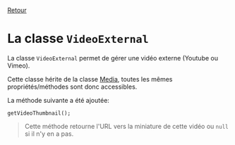[Retour](../../classes.md)

# La classe `VideoExternal`
La classe `VideoExternal` permet de gérer une vidéo externe (Youtube ou Vimeo).

Cette classe hérite de la classe [Media](./media.md), toutes les mêmes propriétés/méthodes sont donc accessibles.

La méthode suivante a été ajoutée:
```
getVideoThumbnail();
```
> Cette méthode retourne l'URL vers la miniature de cette vidéo ou `null` si il n'y en a pas.